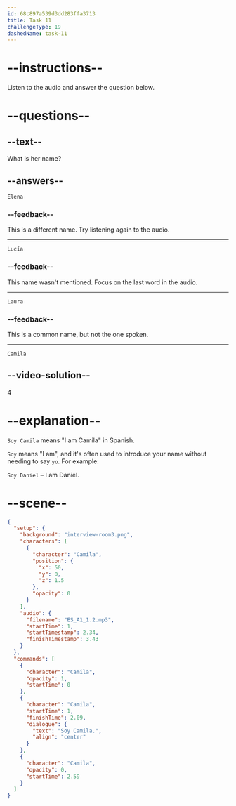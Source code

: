 ```yaml
---
id: 68c897a539d3dd283ffa3713
title: Task 11
challengeType: 19
dashedName: task-11
---
```

<!-- (Audio) Camila: Soy Camila -->

# --instructions--

Listen to the audio and answer the question below.

# --questions--

## --text--

What is her name?

## --answers--

`Elena`

### --feedback--

This is a different name. Try listening again to the audio.

---

`Lucía`

### --feedback--

This name wasn't mentioned. Focus on the last word in the audio.

---

`Laura`

### --feedback--

This is a common name, but not the one spoken.

---

`Camila`

## --video-solution--

4

# --explanation--

`Soy Camila` means "I am Camila" in Spanish.  

`Soy` means "I am", and it's often used to introduce your name without needing to say `yo`. For example:  

`Soy Daniel` – I am Daniel.

# --scene--

```json
{
  "setup": {
    "background": "interview-room3.png",
    "characters": [
      {
        "character": "Camila",
        "position": {
          "x": 50,
          "y": 0,
          "z": 1.5
        },
        "opacity": 0
      }
    ],
    "audio": {
      "filename": "ES_A1_1.2.mp3",
      "startTime": 1,
      "startTimestamp": 2.34,
      "finishTimestamp": 3.43
    }
  },
  "commands": [
    {
      "character": "Camila",
      "opacity": 1,
      "startTime": 0
    },
    {
      "character": "Camila",
      "startTime": 1,
      "finishTime": 2.09,
      "dialogue": {
        "text": "Soy Camila.",
        "align": "center"
      }
    },
    {
      "character": "Camila",
      "opacity": 0,
      "startTime": 2.59
    }
  ]
}
```
